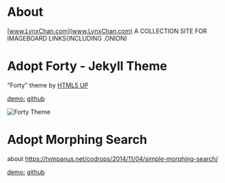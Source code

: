 # About

[www.LynxChan.com](www.LynxChan.com)
A COLLECTION SITE FOR IMAGEBOARD LINKS(INCLUDING .ONION)

# Adopt Forty - Jekyll Theme

"Forty" theme by [HTML5 UP](https://html5up.net/)

[demo:](https://andrewbanchich.github.io/forty-jekyll-theme/) [github](https://github.com/andrewbanchich/forty-jekyll-theme)

![Forty Theme](https://github.com/andrewbanchich/forty-jekyll-theme/raw/master/assets/images/forty.jpg "Forty Theme")

# Adopt Morphing Search

about https://tympanus.net/codrops/2014/11/04/simple-morphing-search/

[demo:](http://tympanus.net/Development/MorphingSearch/) [github](https://github.com/codrops/MorphingSearch)


